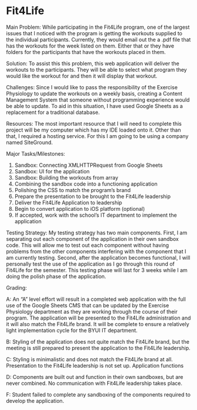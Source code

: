 # Fit4Life

 Main Problem: While participating in the Fit4Life program, one of the largest issues that I noticed with the program is getting the workouts supplied to the individual participants. Currently, they would email out the a .pdf file that has the workouts for the week listed on them. Either that or they have folders for the participants that have the workouts placed in them. 
  
 Solution: To assist this this problem, this web application will deliver the workouts to the participants. They will be able to select what program they would like the workout for and then it will display that workout.
  
 Challenges: Since I would like to pass the responsibility of the Exercise Physiology to update the workouts on a weekly basis, creating a Content Management System that someone without programming experience would be able to update. To aid in this situation, I have used Google Sheets as a replacement for a traditional database.

 Resources: The most important resource that I will need to complete this project will be my computer which has my IDE loaded onto it. Other than that, I required a hosting service. For this I am going to be using a company named SiteGround.

 Major Tasks/Milestones:
1) Sandbox: Connecting XMLHTTPRequest from Google Sheets
2) Sandbox: UI for the application
3) Sandbox: Building the workouts from array
4) Combining the sandbox code into a functioning application
5) Polishing the CSS to match the program’s brand
6) Prepare the presentation to be brought to the Fit4Life leadership
7) Deliver the Fit4Life Application to leadership
8) Begin to convert application to iOS platform (optional)
9) If accepted, work with the school’s IT department to implement the application

 Testing Strategy: My testing strategy has two main components. First, I am separating out each component of the application in their own sandbox code. This will allow me to test out each component without having problems from the other components interfering with the component that I am currently testing. Second, after the application becomes functional, I will personally test the use of the application as I go through this round of Fit4Life for the semester. This testing phase will last for 3 weeks while I am doing the polish phase of the application.

 Grading:

A: An “A” level effort will result in a completed web application with the full use of the Google Sheets CMS that can be updated by the Exercise Physiology department as they are working through the course of their program. The application will be presented to the Fit4Life administration and it will also match the Fit4Life brand. It will be complete to ensure a relatively light implementation cycle for the BYUI IT department.

B: Styling of the application does not quite match the Fit4Life brand, but the meeting is still prepared to present the application to the Fit4Life leadership.

C: Styling is minimalistic and does not match the Fit4Life brand at all. Presentation to the Fit4Life leadership is not set up. Application functions

D: Components are built out and function in their own sandboxes, but are never combined. No communication with Fit4Life leadership takes place.

F: Student failed to complete any sandboxing of the components required to develop the application.